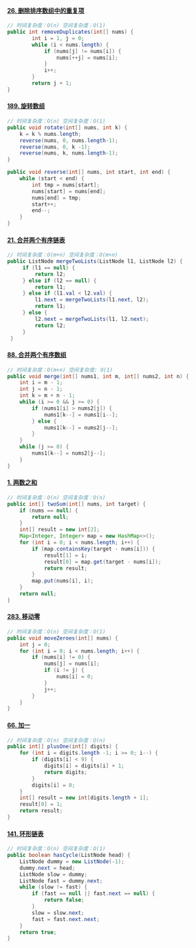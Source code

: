 #### [26. 删除排序数组中的重复项](https://leetcode-cn.com/problems/remove-duplicates-from-sorted-array/)

```java
// 时间复杂度：O(n) 空间复杂度：O(1)
public int removeDuplicates(int[] nums) {
        int i = 1, j = 0;
        while (i < nums.length) {
            if (nums[j] != nums[i]) {
                nums[++j] = nums[i];
            }
            i++;
        }
        return j + 1;
}
```

#### [189. 旋转数组](https://leetcode-cn.com/problems/rotate-array/)

```java
// 时间复杂度：O(n) 空间复杂度：O(1)
public void rotate(int[] nums, int k) {
    k = k % nums.length;
    reverse(nums, 0, nums.length-1);
    reverse(nums, 0, k -1);
    reverse(nums, k, nums.length-1);
}

public void reverse(int[] nums, int start, int end) {
    while (start < end) {
        int tmp = nums[start];
        nums[start] = nums[end];
        nums[end] = tmp;
        start++;
        end--;
    }
}
```

#### [21. 合并两个有序链表](https://leetcode-cn.com/problems/merge-two-sorted-lists/)

```java
// 时间复杂度：O(m+n) 空间复杂度：O(m+n)
public ListNode mergeTwoLists(ListNode l1, ListNode l2) {
     if (l1 == null) {
         return l2;
     } else if (l2 == null) {
         return l1;
     } else if (l1.val < l2.val) {
         l1.next = mergeTwoLists(l1.next, l2);
         return l1;
     } else {
         l2.next = mergeTwoLists(l1, l2.next);
         return l2;
     }
 }
```

#### [88. 合并两个有序数组](https://leetcode-cn.com/problems/merge-sorted-array/)

```java
// 时间复杂度：O(m+n) 空间复杂度: O(1)
public void merge(int[] nums1, int m, int[] nums2, int n) {
    int i = m - 1;
    int j = n - 1;
    int k = m + n - 1;
    while (i >= 0 && j >= 0) {
        if (nums1[i] > nums2[j]) {
            nums1[k--] = nums1[i--];
        } else {
            nums1[k--] = nums2[j--];
        }
    }
    while (j >= 0) {
        nums1[k--] = nums2[j--];
    }
}
```

#### [1. 两数之和](https://leetcode-cn.com/problems/two-sum/)

```java
// 时间复杂度：O(n) 空间复杂度：O(n)
public int[] twoSum(int[] nums, int target) {
    if (nums == null) {
        return null;
    }
    int[] result = new int[2];
    Map<Integer, Integer> map = new HashMap<>();
    for (int i = 0; i < nums.length; i++) {
        if (map.containsKey(target - nums[i])) {
            result[1] = i;
            result[0] = map.get(target - nums[i]);
            return result;
        }
        map.put(nums[i], i);
    }
    return null;
}
```

#### [283. 移动零](https://leetcode-cn.com/problems/move-zeroes/)

```java
// 时间复杂度：O(n) 空间复杂度：O(1)
public void moveZeroes(int[] nums) {
    int j = 0;
    for (int i = 0; i < nums.length; i++) {
        if (nums[i] != 0) {
            nums[j] = nums[i];
            if (i != j) {
                nums[i] = 0;
            }
            j++;
        }
    }
}
```

#### [66. 加一](https://leetcode-cn.com/problems/plus-one/)

```java
// 时间复杂度：O(n) 空间复杂度：O(n)
public int[] plusOne(int[] digits) {
    for (int i = digits.length -1; i >= 0; i--) {
        if (digits[i] < 9) {
            digits[i] = digits[i] + 1;
            return digits;
        }
        digits[i] = 0;
    }
    int[] result = new int[digits.length + 1];
    result[0] = 1;
    return result;
}
```

#### [141. 环形链表](https://leetcode-cn.com/problems/linked-list-cycle/)

```java
// 时间复杂度：O(n) 空间复杂度：O(1)
public boolean hasCycle(ListNode head) {
    ListNode dummy = new ListNode(-1);
    dummy.next = head;
    ListNode slow = dummy;
    ListNode fast = dummy.next;
    while (slow != fast) {
        if (fast == null || fast.next == null) {
            return false;
        }
        slow = slow.next;
        fast = fast.next.next;
    }
    return true;
}
```

